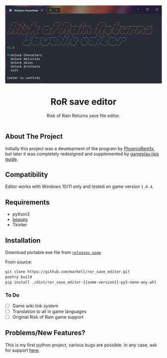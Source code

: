<br/>
<div align="center">
  <div align="center">
    <img src="./assets/program.png" width="800">
  </div>
  <h1 align="center">RoR save editor</h1>
  <div align="center">Risk of Rain Returns save file editor.</div>
</div>
<br/>

## About The Project
Initially this project was a development of the program by [PhoenixRem1x](https://github.com/PhoenixRem1x/RoRR-Save-Editor), but later it was completely redesigned and supplemented by [gameplay.tips guide](https://gameplay.tips/guides/risk-of-rain-returns-unlock-characters-and-abilities-through-save-file-cheat-mode.html).

## Compatibility
Editor works with Windows 10/11 only and tested on game version `1.0.4`.

## Requirements
- python3
- [beaupy](https://github.com/petereon/beaupy/)
- Tkinter 

## Installation
Download portable exe file from [`releases page`](https://github.com/markell/ror_save_editor/releases)

From source:

```sh
git clone https://github.com/markell/ror_save_editor.git
poetry build
pip install ./dist/ror_save_editor-{{some-version}}-py3-none-any.whl
```

### To Do
- [ ] Game wiki link system
- [ ] Translation to all in game languages
- [ ] Original Risk of Rain game support

## Problems/New Features?
This is my first python project, various bugs are possible.
In any case, ask for support [here](https://github.com/markell/ror_save_editor/issues).
